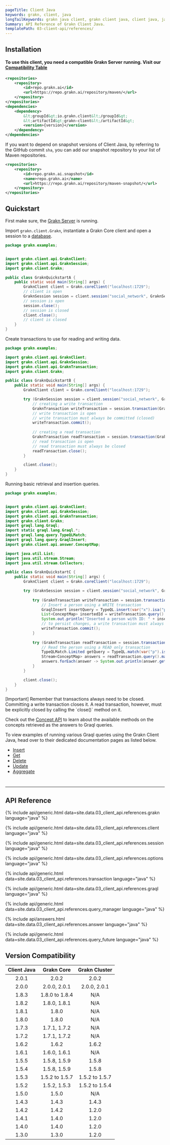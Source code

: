 ```yaml
---
pageTitle: Client Java
keywords: grakn, client, java
longTailKeywords: grakn java client, grakn client java, client java, java client
Summary: API Reference of Grakn Client Java.
templatePath: 03-client-api/references/
---
```


## Installation

#### To use this client, you need a compatible Grakn Server running. Visit our [Compatibility Table](#dependencies)

```xml
<repositories>
    <repository>
        <id>repo.grakn.ai</id>
        <url>https://repo.grakn.ai/repository/maven/</url>
    </repository>
</repositories>
<dependencies>
    <dependency>
        &lt;groupId&gt;io.grakn.client&lt;/groupId&gt;
        &lt;artifactId&gt;grakn-client&lt;/artifactId&gt;
        <version>{version}</version>
    </dependency>
</dependencies>
```

If you want to depend on snapshot versions of Client Java, by referring to the GitHub commit `sha`, you can add our snapshot repository to your list of Maven repositories.

```xml
<repositories>
    <repository>
        <id>repo.grakn.ai.snapshot</id>
        <name>repo.grakn.ai</name>
        <url>https://repo.grakn.ai/repository/maven-snapshot/</url>
    </repository>
</repositories>
```

## Quickstart
First make sure, the [Grakn Server](/docs/running-grakn/install-and-run#start-the-grakn-server) is running.

Import `grakn.client.Grakn`, instantiate a Grakn Core client and open a session to a [database](../06-management/01-database.md).

<!-- test-example GraknQuickstartA.java -->
```java
package grakn.examples;


import grakn.client.api.GraknClient;
import grakn.client.api.GraknSession;
import grakn.client.Grakn;

public class GraknQuickstartA {
    public static void main(String[] args) {
        GraknClient client = Grakn.coreClient("localhost:1729");
        // client is open
        GraknSession session = client.session("social_network", GraknSession.Type.DATA);
        // session is open
        session.close();
        // session is closed
        client.close();
        // client is closed
    }
}
```

Create transactions to use for reading and writing data.

<!-- test-example GraknQuickstartB.java -->
```java
package grakn.examples;

import grakn.client.api.GraknClient;
import grakn.client.api.GraknSession;
import grakn.client.api.GraknTransaction;
import grakn.client.Grakn;

public class GraknQuickstartB {
    public static void main(String[] args) {
        GraknClient client = Grakn.coreClient("localhost:1729");

        try (GraknSession session = client.session("social_network", GraknSession.Type.DATA)) {
            // creating a write transaction
            GraknTransaction writeTransaction = session.transaction(GraknTransaction.Type.WRITE);
            // write transaction is open
            // write transaction must always be committed (closed)
            writeTransaction.commit();
    
            // creating a read transaction
            GraknTransaction readTransaction = session.transaction(GraknTransaction.Type.READ);
            // read transaction is open
            // read transaction must always be closed
            readTransaction.close();
        }

        client.close();
    }
}
```

Running basic retrieval and insertion queries.

<!-- test-example GraknQuickstartC.java -->
```java
package grakn.examples;


import grakn.client.api.GraknClient;
import grakn.client.api.GraknSession;
import grakn.client.api.GraknTransaction;
import grakn.client.Grakn;
import graql.lang.Graql;
import static graql.lang.Graql.*;
import graql.lang.query.TypeQLMatch;
import graql.lang.query.GraqlInsert;
import grakn.client.api.answer.ConceptMap;

import java.util.List;
import java.util.stream.Stream;
import java.util.stream.Collectors;

public class GraknQuickstartC {
    public static void main(String[] args) {
        GraknClient client = Grakn.coreClient("localhost:1729");

        try (GraknSession session = client.session("social_network", GraknSession.Type.DATA)) {
            
            try (GraknTransaction writeTransaction = session.transaction(GraknTransaction.Type.WRITE)) {
                // Insert a person using a WRITE transaction
                GraqlInsert insertQuery = TypeQL.insert(var("x").isa("person").has("email", "x@email.com"));
                List<ConceptMap> insertedId = writeTransaction.query().insert(insertQuery).collect(Collectors.toList());
                System.out.println("Inserted a person with ID: " + insertedId.get(0).get("x").asThing().getIID());
                // to persist changes, a write transaction must always be committed (closed)
                writeTransaction.commit();
            }
            
            try (GraknTransaction readTransaction = session.transaction(GraknTransaction.Type.READ)) {
                // Read the person using a READ only transaction
                TypeQLMatch.Limited getQuery = TypeQL.match(var("p").isa("person")).get("p").limit(10);
                Stream<ConceptMap> answers = readTransaction.query().match(getQuery);
                answers.forEach(answer -> System.out.println(answer.get("p").asThing().getIID()));
            }
        }

        client.close();
    }
}

```
<div class="note">
[Important]
Remember that transactions always need to be closed. Committing a write transaction closes it. A read transaction, however, must be explicitly closed by calling the `close()` method on it.
</div>

Check out the [Concept API](../04-concept-api/00-overview.md) to learn about the available methods on the concepts retrieved as the answers to Graql queries.

To view examples of running various Graql queries using the Grakn Client Java, head over to their dedicated documentation pages as listed below.

- [Insert](../11-query/03-insert-query.md)
- [Get](../11-query/02-get-query.md)
- [Delete](../11-query/04-delete-query.md)
- [Update](../11-query/05-update-query.md)
- [Aggregate](../11-query/06-aggregate-query.md)

<hr style="margin-top: 40px;" />

## API Reference

{% include api/generic.html data=site.data.03_client_api.references.grakn language="java" %}

{% include api/generic.html data=site.data.03_client_api.references.client language="java" %}

{% include api/generic.html data=site.data.03_client_api.references.session language="java" %}

{% include api/generic.html data=site.data.03_client_api.references.options language="java" %}

{% include api/generic.html data=site.data.03_client_api.references.transaction language="java" %}

{% include api/generic.html data=site.data.03_client_api.references.graql language="java" %}

{% include api/generic.html data=site.data.03_client_api.references.query_manager language="java" %}

{% include api/answers.html data=site.data.03_client_api.references.answer language="java" %}

{% include api/generic.html data=site.data.03_client_api.references.query_future language="java" %}


## Version Compatibility

| Client Java | Grakn Core     | Grakn Cluster  |
| :---------: | :-------------:| :------------: |
| 2.0.1       | 2.0.2          | 2.0.2          |
| 2.0.0       | 2.0.0, 2.0.1   | 2.0.0, 2.0.1   |
| 1.8.3       | 1.8.0 to 1.8.4 | N/A            |
| 1.8.2       | 1.8.0, 1.8.1   | N/A            |
| 1.8.1       | 1.8.0          | N/A            |
| 1.8.0       | 1.8.0          | N/A            |
| 1.7.3       | 1.7.1, 1.7.2   | N/A            |
| 1.7.2       | 1.7.1, 1.7.2   | N/A            |
| 1.6.2       | 1.6.2          | 1.6.2          |
| 1.6.1       | 1.6.0, 1.6.1   | N/A            |
| 1.5.5       | 1.5.8, 1.5.9   | 1.5.8          |
| 1.5.4       | 1.5.8, 1.5.9   | 1.5.8          |
| 1.5.3       | 1.5.2 to 1.5.7 | 1.5.2 to 1.5.7 |
| 1.5.2       | 1.5.2, 1.5.3   | 1.5.2 to 1.5.4 |
| 1.5.0       | 1.5.0          | N/A            |
| 1.4.3       | 1.4.3          | 1.4.3          |
| 1.4.2       | 1.4.2          | 1.2.0          |
| 1.4.1       | 1.4.0          | 1.2.0          |
| 1.4.0       | 1.4.0          | 1.2.0          |
| 1.3.0       | 1.3.0          | 1.2.0          |
